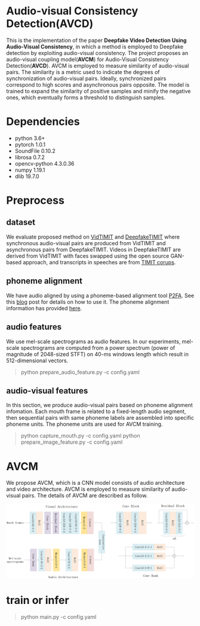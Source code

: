 # Audio-visual Consistency Detection(AVCD)
This is the implementation of the paper **Deepfake Video Detection Using Audio-Visual Consistency**, in which a  method is employed to Deepfake detection by exploiting audio-visual consistency. The project proposes an audio-visual coupling model(**AVCM**) for Audio-Visual Consistency Detection(**AVCD**). AVCM is employed to measure similarity of audio-visual pairs. The similarity is a metric used to indicate the degrees of synchronization of audio-visual pairs. Ideally, synchronized pairs correspond to high scores and asynchronous pairs opposite. The model is trained to  expand the similarity of positive samples and minify the negative ones, which eventually forms a threshold to  distinguish samples.

# Dependencies
 * python        3.6+
 * pytorch       1.0.1
 * SoundFile     0.10.2
 * librosa       0.7.2
 * opencv-python 4.3.0.36
 * numpy         1.19.1
 * dlib 19.7.0

# Preprocess
## dataset
We evaluate proposed method on [VidTIMIT](http://conradsanderson.id.au/vidtimit/#downloads) and [DeepfakeTIMIT](https://www.idiap.ch/dataset/deepfaketimit) where synchronous audio-visual pairs are produced from VidTIMIT and asynchronous pairs from DeepfakeTIMIT. Videos in DeepfakeTIMIT are derived from VidTIMIT with faces swapped using the open source GAN-based approach, and transcripts in speeches are from [TIMIT corups](http://academictorrents.com/details/34e2b78745138186976cbc27939b1b34d18bd5b3).
## phoneme alignment
We have audio aligned by using a phoneme-based alignment tool [P2FA](https://babel.ling.upenn.edu/phonetics/old_website_2015/p2fa/index.html). See this [blog](https://blog.csdn.net/jojozhangju/article/details/51951622) post for details on how to use it. The phoneme alignment information has provided [here](https://github.com/BrightGu/AVCDetection/blob/master/preprocess/phoneme_video_model_file.txt).
## audio features
We use mel-scale spectrograms as audio features. In our experiments, mel-scale spectrograms are computed from a power spectrum (power of magnitude of 2048-sized STFT) on 40-ms windows length which result in  512-dimensional vectors.
> python prepare_audio_feature.py -c config.yaml
## audio-visual features
In this section, we produce audio-visual pairs based on phoneme alignment infomation. Each mouth frame is related to a fixed-length audio segment, then sequential pairs with same phoneme labels are assembled into  specific phoneme units. The phoneme units are used for AVCM training.
> python capture_mouth.py -c config.yaml
> python prepare_image_feature.py -c config.yaml
# AVCM
We propose AVCM, which is a CNN model consists of audio architecture and video architecture. AVCM is employed to measure similarity of audio-visual pairs. The details of AVCM are described as follow.

![Image text](https://github.com/BrightGu/AVCDetection/blob/master/figure/AVCM%20architecture.png)

# train or infer
> python main.py -c config.yaml

